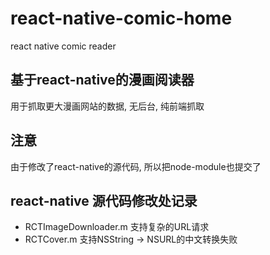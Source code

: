 # react-native-comic-home
react native comic reader

## 基于react-native的漫画阅读器
用于抓取更大漫画网站的数据, 无后台, 纯前端抓取

## 注意
由于修改了react-native的源代码, 所以把node-module也提交了

## react-native 源代码修改处记录
 * RCTImageDownloader.m 支持复杂的URL请求
 * RCTCover.m 支持NSString -> NSURL的中文转换失败
